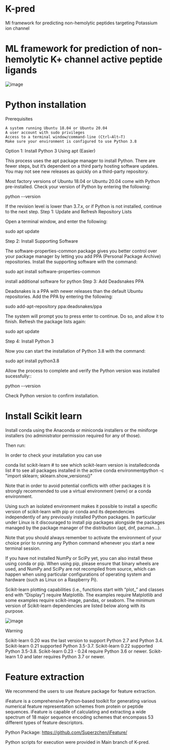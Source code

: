 # K-pred
Ml framework for predicting non-hemolytic  peptides targeting Potassium ion channel 

#  ML framework for prediction of non-hemolytic K+ channel active peptide ligands #
![image](https://user-images.githubusercontent.com/42578590/167831617-b8d1639c-12f3-47be-9a0a-23d52a83d845.png)

# Python installation #

Prerequisites

    A system running Ubuntu 18.04 or Ubuntu 20.04
    A user account with sudo privileges
    Access to a terminal window/command-line (Ctrl–Alt–T)
    Make sure your environment is configured to use Python 3.8

Option 1: Install Python 3 Using apt (Easier)

This process uses the apt package manager to install Python. There are fewer steps, but it’s dependent on a third party hosting software updates. You may not see new releases as quickly on a third-party repository.

Most factory versions of Ubuntu 18.04 or Ubuntu 20.04 come with Python pre-installed. Check your version of Python by entering the following:

python --version

If the revision level is lower than 3.7.x, or if Python is not installed, continue to the next step.
Step 1: Update and Refresh Repository Lists

Open a terminal window, and enter the following:

sudo apt update

Step 2: Install Supporting Software

The software-properties-common package gives you better control over your package manager by letting you add PPA (Personal Package Archive) repositories. Install the supporting software with the command:

sudo apt install software-properties-common

install additional software for python
Step 3: Add Deadsnakes PPA

Deadsnakes is a PPA with newer releases than the default Ubuntu repositories. Add the PPA by entering the following:

sudo add-apt-repository ppa:deadsnakes/ppa

The system will prompt you to press enter to continue. Do so, and allow it to finish. Refresh the package lists again:

sudo apt update

Step 4: Install Python 3

Now you can start the installation of Python 3.8 with the command:

sudo apt install python3.8

Allow the process to complete and verify the Python version was installed sucessfully::

python --version

Check Python version to confirm installation.

# Install Scikit learn #


Install conda using the Anaconda or miniconda installers or the miniforge installers (no administrator permission required for any of those).

Then run:

In order to check your installation you can use

conda list scikit-learn  # to see which scikit-learn version is installedconda list  # to see all packages installed in the active conda environmentpython -c "import sklearn; sklearn.show_versions()"

Note that in order to avoid potential conflicts with other packages it is strongly recommended to use a virtual environment (venv) or a conda environment.

Using such an isolated environment makes it possible to install a specific version of scikit-learn with pip or conda and its dependencies independently of any previously installed Python packages. In particular under Linux is it discouraged to install pip packages alongside the packages managed by the package manager of the distribution (apt, dnf, pacman…).

Note that you should always remember to activate the environment of your choice prior to running any Python command whenever you start a new terminal session.

If you have not installed NumPy or SciPy yet, you can also install these using conda or pip. When using pip, please ensure that binary wheels are used, and NumPy and SciPy are not recompiled from source, which can happen when using particular configurations of operating system and hardware (such as Linux on a Raspberry Pi).

Scikit-learn plotting capabilities (i.e., functions start with “plot_” and classes end with “Display”) require Matplotlib. The examples require Matplotlib and some examples require scikit-image, pandas, or seaborn. The minimum version of Scikit-learn dependencies are listed below along with its purpose.

![image](https://user-images.githubusercontent.com/42578590/167832738-69916762-e91e-40b7-a5b2-0bfb873f34c6.png)

Warning

Scikit-learn 0.20 was the last version to support Python 2.7 and Python 3.4. Scikit-learn 0.21 supported Python 3.5-3.7. Scikit-learn 0.22 supported Python 3.5-3.8. Scikit-learn 0.23 - 0.24 require Python 3.6 or newer. Scikit-learn 1.0 and later requires Python 3.7 or newer. 

# Feature extraction #

We recommend the users to use ifeature package for feature extraction.

iFeature is a comprehensive Python-based toolkit for generating various numerical feature representation schemes from protein or peptide sequences. iFeature is capable of calculating and extracting a wide spectrum of 18 major sequence encoding schemes that encompass 53 different types of feature descriptors.

Python Package: https://github.com/Superzchen/iFeature/

Python scripts for execution were provided in Main branch of K-pred. 
